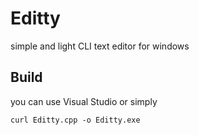 # Editty

simple and light CLI text editor for windows


## Build

you can use Visual Studio or simply 

```
curl Editty.cpp -o Editty.exe
```
